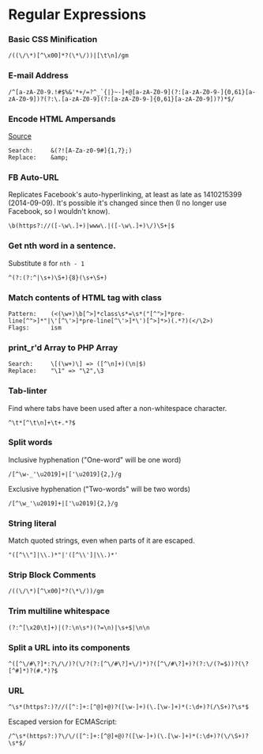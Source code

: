 Regular Expressions
===================



### Basic CSS Minification

    /((\/\*)[^\x00]*?(\*\/))|[\t\n]/gm


### E-mail Address

    /^[a-zA-Z0-9.!#$%&'*+/=?^_`{|}~-]+@[a-zA-Z0-9](?:[a-zA-Z0-9-]{0,61}[a-zA-Z0-9])?(?:\.[a-zA-Z0-9](?:[a-zA-Z0-9-]{0,61}[a-zA-Z0-9])?)*$/


### Encode HTML Ampersands
[Source](http://www.php.net/manual/en/function.htmlspecialchars.php#96159)

    Search:     &(?![A-Za-z0-9#]{1,7};)
    Replace:    &amp;


### FB Auto-URL
Replicates Facebook's auto-hyperlinking, at least as late as 1410215399 (2014-09-09).
It's possible it's changed since then (I no longer use Facebook, so I wouldn't know).

    \b(https?://([-\w\.]+)|www\.|([-\w\.]+)\/)\S+|$


### Get nth word in a sentence.
Substitute `8` for `nth - 1`

    ^(?:(?:^|\s+)\S+){8}(\s+\S+)


### Match contents of HTML tag with class

    Pattern:    (<(\w+)\b[^>]*class\s*=\s*("[^">]*pre-line[^">]*"|\'[^\'>]*pre-line[^\'>]*\')[^>]*>)(.*?)(</\2>)
    Flags:      ism


### print_r'd Array to PHP Array

    Search:     \[(\w+)\] => ([^\n]+)(\n|$)
    Replace:    "\1" => "\2",\3


### Tab-linter
Find where tabs have been used after a non-whitespace character.

    ^\t*[^\t\n]+\t+.*?$


### Split words

Inclusive hyphenation ("One-word" will be one word)

    /[^\w-_'\u2019]+|['\u2019]{2,}/g

Exclusive hyphenation ("Two-words" will be two words)

    /[^\w_'\u2019]+|['\u2019]{2,}/g


### String literal
Match quoted strings, even when parts of it are escaped.

    "([^\\"]|\\.)*"|'([^\\']|\\.)*'


### Strip Block Comments

    /((\/\*)[^\x00]*?(\*\/))/gm


### Trim multiline whitespace

    (?:^[\x20\t]+)|(?:\n\s*)(?=\n)|\s+$|\n\n


### Split a URL into its components

    ^([^\/#\?]*:?\/\/)?(\/?(?:[^\/#\?]+\/)*)?([^\/#\?]+)?(?:\/(?=$))?(\?[^#]*)?(#.*)?$


### URL

    ^\s*(https?:)?//([^:]+:[^@]+@)?([\w-]+)(\.[\w-]+)*(:\d+)?(/\S+)?\s*$

Escaped version for ECMAScript:

    /^\s*(https?:)?\/\/([^:]+:[^@]+@)?([\w-]+)(\.[\w-]+)*(:\d+)?(\/\S+)?\s*$/
